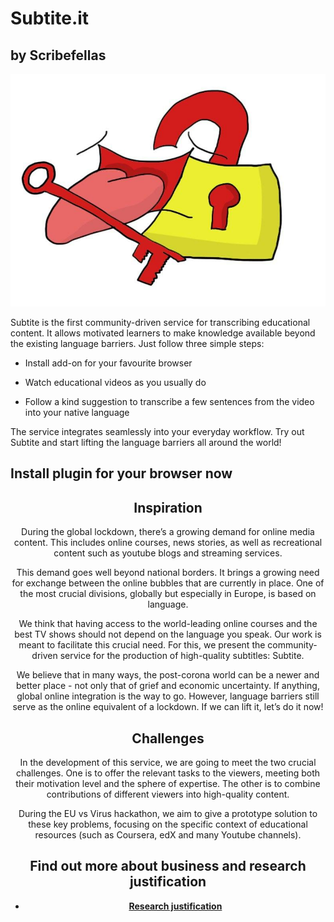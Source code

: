 # Subtite.it
## by Scribefellas

![Lifting the linguistic lockdown](./lable.jpg)

Subtite is the first community-driven service for transcribing educational content. It allows motivated learners to make knowledge available beyond the existing language barriers. Just follow three simple steps:

- Install add-on for your favourite browser

- Watch educational videos as you usually do

- Follow a kind suggestion to transcribe a few sentences from the video into your native language

The service integrates seamlessly into your everyday workflow. Try out Subtite and start lifting the language barriers all around the world!

## Install plugin for your browser now

<center ![Install plugin for browser now](./install.png) >

## Inspiration

During the global lockdown, there’s a growing demand for online media content. This includes online courses, news stories, as well as recreational content such as youtube blogs and streaming services.

This demand goes well beyond national borders. It brings a growing need for exchange between the online bubbles that are currently in place. One of the most crucial divisions, globally but especially in Europe, is based on language.

We think that having access to the world-leading online courses and the best TV shows should not depend on the language you speak. Our work is meant to facilitate this crucial need. For this, we present the community-driven service for the production of high-quality subtitles: Subtite.

We believe that in many ways, the post-corona world can be a newer and better place - not only that of grief and economic uncertainty. If anything, global online integration is the way to go. However, language barriers still serve as the online equivalent of a lockdown. If we can lift it, let’s do it now!

## Challenges

In the development of this service, we are going to meet the two crucial challenges. One is to offer the relevant tasks to the viewers, meeting both their motivation level and the sphere of expertise. The other is to combine contributions of different viewers into high-quality content.

During the EU vs Virus hackathon, we aim to give a prototype solution to these key problems, focusing on the specific context of educational resources (such as Coursera, edX and many Youtube channels).

##  Find out more about business and research justification

- [__Research justification__](./research_modelling.md)
